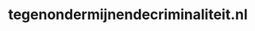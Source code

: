 ---
layout: post
title:  "tegenondermijnendecriminaliteit.nl"
internal_url:  "/dutchgov/tegenondermijnendecriminaliteit.nl.html"
categories: dutchgov
---